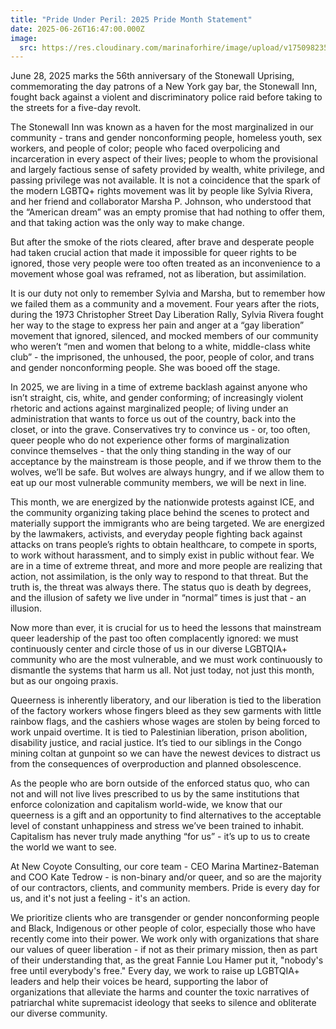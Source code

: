 ```yaml
---
title: "Pride Under Peril: 2025 Pride Month Statement"
date: 2025-06-26T16:47:00.000Z
image:
  src: https://res.cloudinary.com/marinaforhire/image/upload/v1750982358/Pride_Month_NCC_1_etntdt.jpg
---
```

June 28, 2025 marks the 56th anniversary of the Stonewall Uprising, commemorating the day patrons of a New York gay bar, the Stonewall Inn, fought back against a violent and discriminatory police raid before taking to the streets for a five-day revolt. 

The Stonewall Inn was known as a haven for the most marginalized in our community - trans and gender nonconforming people, homeless youth, sex workers, and people of color; people who faced overpolicing and incarceration in every aspect of their lives; people to whom the provisional and largely factious sense of safety provided by wealth, white privilege, and passing privilege was not available. It is not a coincidence that the spark of the modern LGBTQ+ rights movement was lit by people like Sylvia Rivera, and her friend and collaborator Marsha P. Johnson, who understood that the “American dream” was an empty promise that had nothing to offer them, and that taking action was the only way to make change. 

But after the smoke of the riots cleared, after brave and desperate people had taken crucial action that made it impossible for queer rights to be ignored, those very people were too often treated as an inconvenience to a movement whose goal was reframed, not as liberation, but assimilation. 

It is our duty not only to remember Sylvia and Marsha, but to remember how we failed them as a community and a movement. Four years after the riots, during the 1973 Christopher Street Day Liberation Rally, Sylvia Rivera fought her way to the stage to express her pain and anger at a “gay liberation” movement that ignored, silenced, and mocked members of our community who weren’t “men and women that belong to a white, middle-class white club” - the imprisoned, the unhoused, the poor, people of color, and trans and gender nonconforming people. She was booed off the stage.

In 2025, we are living in a time of extreme backlash against anyone who isn’t straight, cis, white, and gender conforming; of increasingly violent rhetoric and actions against marginalized people; of living under an administration that wants to force us out of the country, back into the closet, or into the grave. Conservatives try to convince us - or, too often, queer people who do not experience other forms of marginalization convince themselves - that the only thing standing in the way of our acceptance by the mainstream is those people, and if we throw them to the wolves, we’ll be safe. But wolves are always hungry, and if we allow them to eat up our most vulnerable community members, we will be next in line.

This month, we are energized by the nationwide protests against ICE, and the community organizing taking place behind the scenes to protect and materially support the immigrants who are being targeted. We are energized by the lawmakers, activists, and everyday people fighting back against attacks on trans people’s rights to obtain healthcare, to compete in sports, to work without harassment, and to simply exist in public without fear. We are in a time of extreme threat, and more and more people are realizing that action, not assimilation, is the only way to respond to that threat. But the truth is, the threat was always there. The status quo is death by degrees, and the illusion of safety we live under in “normal” times is just that - an illusion.

Now more than ever, it is crucial for us to heed the lessons that mainstream queer leadership of the past too often complacently ignored: we must continuously center and circle those of us in our diverse LGBTQIA+ community who are the most vulnerable, and we must work continuously to dismantle the systems that harm us all. Not just today, not just this month, but as our ongoing praxis. 

Queerness is inherently liberatory, and our liberation is tied to the liberation of the factory workers whose fingers bleed as they sew garments with little rainbow flags, and the cashiers whose wages are stolen by being forced to work unpaid overtime. It is tied to Palestinian liberation, prison abolition, disability justice, and racial justice. It’s tied to our siblings in the Congo mining coltan at gunpoint so we can have the newest devices to distract us from the consequences of overproduction and planned obsolescence. 

As the people who are born outside of the enforced status quo, who can not and will not live lives prescribed to us by the same institutions that enforce colonization and capitalism world-wide, we know that our queerness is a gift and an opportunity to find alternatives to the acceptable level of constant unhappiness and stress we’ve been trained to inhabit. Capitalism has never truly made anything “for us” - it’s up to us to create the world we want to see.

 At New Coyote Consulting, our core team - CEO Marina Martinez-Bateman and COO Kate Tedrow - is non-binary and/or queer, and so are the majority of our contractors, clients, and community members. Pride is every day for us, and it's not just a feeling - it's an action.

We prioritize clients who are transgender or gender nonconforming people and Black, Indigenous or other people of color, especially those who have recently come into their power. We work only with organizations that share our values of queer liberation - if not as their primary mission, then as part of their understanding that, as the great Fannie Lou Hamer put it, "nobody's free until everybody's free." Every day, we work to raise up LGBTQIA+ leaders and help their voices be heard, supporting the labor of organizations that alleviate the harms and counter the toxic narratives of patriarchal white supremacist ideology that seeks to silence and obliterate our diverse community.
